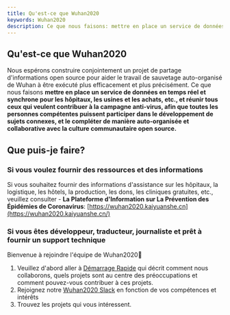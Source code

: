 ```yaml
---
title: Qu'est-ce que Wuhan2020
keywords: Wuhan2020
description: Ce que nous faisons: mettre en place un service de données en temps réel et synchrone pour les hôpitaux, les usines et les achats, etc., et réunir tous ceux qui veulent contribuer à la campagne anti-virus, afin que toutes les personnes compétentes puissent participer dans le développement de sujets connexes, et le compléter de manière auto-organisée et collaborative avec la culture communautaire open source.
---
```


## Qu'est-ce que Wuhan2020

Nous espérons construire conjointement un projet de partage d'informations open source pour aider le travail de sauvetage auto-organisé de Wuhan à être exécuté plus efficacement et plus précisément. Ce que nous faisons **mettre en place un service de données en temps réel et synchrone pour les hôpitaux, les usines et les achats, etc., et réunir tous ceux qui veulent contribuer à la campagne anti-virus, afin que toutes les personnes compétentes puissent participer dans le développement de sujets connexes, et le compléter de manière auto-organisée et collaborative avec la culture communautaire open source.**

## Que puis-je faire?

### Si vous voulez fournir des ressources et des informations

Si vous souhaitez fournir des informations d'assistance sur les hôpitaux, la logistique, les hôtels, la production, les dons, les cliniques gratuites, etc., veuillez consulter - **La Plateforme d'Information sur La Prévention des Épidémies de Coronavirus**: [https://wuhan2020.kaiyuanshe.cn](https://wuhan2020.kaiyuanshe.cn/)

### Si vous êtes développeur, traducteur, journaliste et prêt à fournir un support technique

Bienvenue à rejoindre l'équipe de Wuhan2020👏

1. Veuillez d'abord aller à [Démarrage Rapide](https://wuhan2020.github.io/zh-cn/docs/dev/quickstart.html) qui décrit comment nous collaborons, quels projets sont au centre des préoccupations et comment pouvez-vous contribuer à ces projets. 
2. Rejoignez notre [Wuhan2020 Slack](https://join.slack.com/t/wuhan2020/shared_invite/enQtOTQxMTU4MzgyNTYwLWIxMTMyNWI4NWE2YTk3NGRjZGJhMjUzNmJhMjg1MDQ3OTEzNDE5NGY4MWFhMjRlYWU4MmE3ZGQyOGU4N2YwMzY) en fonction de vos compétences et intérêts 
3. Trouvez les projets qui vous intéressent.

